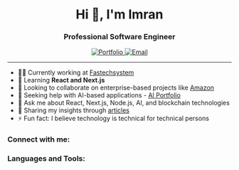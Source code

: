 <div align="center">
  <h1>Hi 👋, I'm Imran</h1>
  <h3>Professional Software Engineer</h3>
  
  <a href="https://ikbrohiportfolio.netlify.app" target="_blank">
    <img src="https://img.shields.io/badge/Portfolio-ikbrohiportfolio.netlify.app-blue" alt="Portfolio"/>
  </a>
  <a href="mailto:Ik02161@gmail.com">
    <img src="https://img.shields.io/badge/Email-Ik02161%40gmail.com-red" alt="Email"/>
  </a>
</div>

---

- 👨‍💻 Currently working at [Fastechsystem](https://fastechsystem.com)
- 🌱 Learning **React and Next.js**
- 👯 Looking to collaborate on enterprise-based projects like [Amazon](https://amazon.com)
- 🤝 Seeking help with AI-based applications - [AI Portfolio](https://ikbrohiportfolio.netlify.app)
- 💬 Ask me about React, Next.js, Node.js, AI, and blockchain technologies
- 📝 Sharing my insights through [articles](https://ikbrohiportfolio.netlify.app)
- ⚡ Fun fact: I believe technology is technical for technical persons

<h3>Connect with me:</h3>
<p>
  <!-- Social media or other connections can be added here -->
</p>

<h3>Languages and Tools:</h3>
<p>
  <!-- Icons and links for languages and tools can be added here -->
</p>
